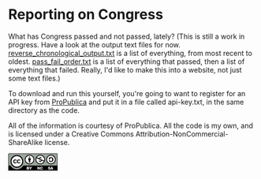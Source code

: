 # Reporting on Congress

What has Congress passed and not passed, lately? (This is still a work in progress. Have a look at the output text files for now. [reverse_chronological_output.txt](https://github.com/csheldonhess/reporting-on-congress/blob/master/reverse_chronological_order.txt) is a list of everything, from most recent to oldest. [pass_fail_order.txt](https://github.com/csheldonhess/reporting-on-congress/blob/master/pass_fail_order.txt) is a list of everything that passed, then a list of everything that failed. Really, I'd like to make this into a website, not just some text files.)

To download and run this yourself, you're going to want to register for an API key from [ProPublica](https://projects.propublica.org/api-docs/congress-api/) and put it in a file called api-key.txt, in the same directory as the code.

All of the information is courtesy of ProPublica. All the code is my own, and is licensed under a Creative Commons Attribution-NonCommercial-ShareAlike license.
 
![CC-by-nc-sa](cc-by-nc-sa.png)
